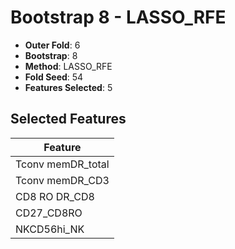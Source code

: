 # Bootstrap 8 - LASSO_RFE

- **Outer Fold**: 6
- **Bootstrap**: 8
- **Method**: LASSO_RFE
- **Fold Seed**: 54
- **Features Selected**: 5

## Selected Features

| Feature |
|---------|
| Tconv memDR_total |
| Tconv memDR_CD3 |
| CD8 RO DR_CD8 |
| CD27_CD8RO |
| NKCD56hi_NK |

